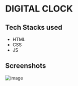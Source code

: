 # DIGITAL CLOCK

## Tech Stacks used

- HTML
- CSS
- JS


## Screenshots

![image](https://user-images.githubusercontent.com/82095877/163053595-e7c2aab1-5cec-4496-924a-132ad6271618.png)
